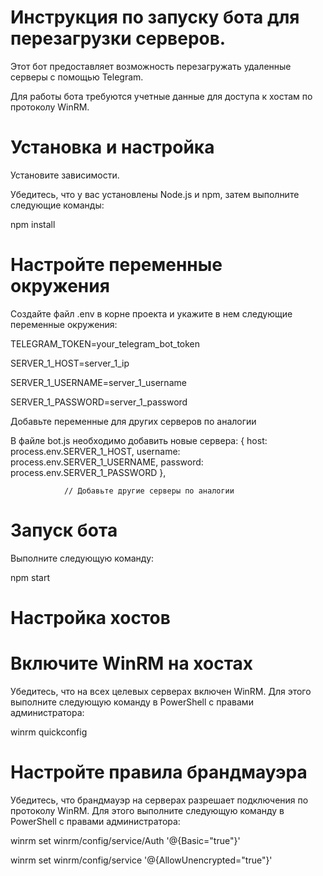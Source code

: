 # Инструкция по запуску бота для перезагрузки серверов.
Этот бот предоставляет возможность перезагружать удаленные серверы с помощью Telegram. 

Для работы бота требуются учетные данные для доступа к хостам по протоколу WinRM.

# Установка и настройка

Установите зависимости.

Убедитесь, что у вас установлены Node.js и npm, затем выполните следующие команды:

npm install

# Настройте переменные окружения
Создайте файл .env в корне проекта и укажите в нем следующие переменные окружения:

TELEGRAM_TOKEN=your_telegram_bot_token

SERVER_1_HOST=server_1_ip

SERVER_1_USERNAME=server_1_username

SERVER_1_PASSWORD=server_1_password

Добавьте переменные для других серверов по аналогии

В файле bot.js необходимо добавить новые сервера:
                { host: process.env.SERVER_1_HOST, username: process.env.SERVER_1_USERNAME, password: process.env.SERVER_1_PASSWORD },

                // Добавьте другие серверы по аналогии

# Запуск бота
Выполните следующую команду:

npm start

# Настройка хостов

# Включите WinRM на хостах
Убедитесь, что на всех целевых серверах включен WinRM. Для этого выполните следующую команду в PowerShell с правами администратора:

winrm quickconfig

# Настройте правила брандмауэра
Убедитесь, что брандмауэр на серверах разрешает подключения по протоколу WinRM. Для этого выполните следующую команду в PowerShell с правами администратора:

winrm set winrm/config/service/Auth '@{Basic="true"}'

winrm set winrm/config/service '@{AllowUnencrypted="true"}'

